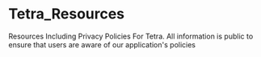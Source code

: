 # Tetra_Resources
Resources Including Privacy Policies For Tetra. All information is public to ensure that users are aware of our application's policies
